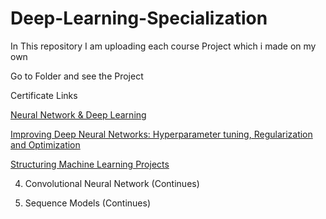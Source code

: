 # Deep-Learning-Specialization
In This repository I am uploading each course Project which i made on my own


  
  Go to Folder and see the Project

  
  Certificate Links
  
   [Neural Network & Deep Learning](https://coursera.org/share/9e2ad1dbde33dd8fa33e5348f39f842e)
  
  [Improving Deep Neural Networks: Hyperparameter tuning, Regularization and Optimization
  ](https://www.coursera.org/account/accomplishments/verify/V9GZH26M63HJ)
  
  [Structuring Machine Learning Projects](https://www.coursera.org/account/accomplishments/verify/TXZHXKAE6GPQ)
  
  4. Convolutional Neural Network (Continues)
  
  5. Sequence Models (Continues)
